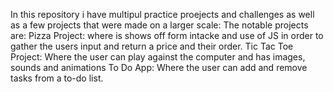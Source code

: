 In this repository i have multipul practice proejects and challenges as well as a few projects that were made on a larger scale:
The notable projects are:
Pizza Project: where is shows off form intacke and use of JS in order to gather the users input and return a price and their order.
Tic Tac Toe Project: Where the user can play against the computer and has images, sounds and animations
To Do App: Where the user can add and remove tasks from a to-do list.

